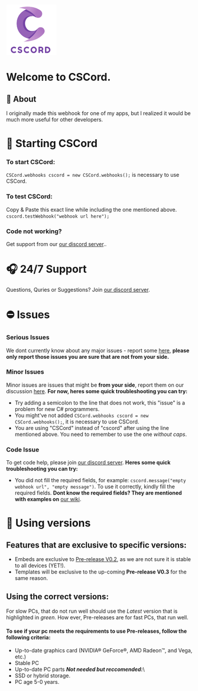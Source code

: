 ![CSCord](https://github.com/AyanTheDeveloper/CSCord/blob/master/cscordico.png?raw=true) 
# Welcome to CSCord.
## 📖 About 
I originally made this webhook for one of my apps, but I realized it would be much more useful for other developers.
# 📑 Starting CSCord
### To start CSCord:
`CSCord.webhooks cscord = new CSCord.webhooks();` is necessary to use CSCord.
### To test CSCord:
Copy & Paste this exact  line while including the one mentioned above. 
`cscord.testWebhook("webhook url here");`
### Code not working?
Get support from our [our discord server](https://discord.gg/yjfSrccC4c)..
# 🎧 24/7 Support
Questions, Quries or Suggestions? Join [our discord server](https://discord.gg/yjfSrccC4c).
# ⛔ Issues
### Serious Issues
We dont currently know about any major issues - report some [here](https://github.com/AyanTheDeveloper/CSCord/issues), **please only report those issues you are sure that are not from your side.**
### Minor Issues
Minor issues are issues that might be **from your side**, report them on our discussion [here](https://github.com/AyanTheDeveloper/CSCord/discussions/1).
**For now, heres some quick troubleshooting you can try:**
* Try adding a semicolon to the line that does not work, this "issue" is a problem for new C# programmers.
* You might've not added `CSCord.webhooks cscord = new CSCord.webhooks();`, it is necessary to use CSCord.
* You are using "CSCord" instead of "cscord" after using the line mentioned above. You need to remember to use the one *without caps*.
### Code Issue
To get code help, please join [our discord server](https://discord.gg/yjfSrccC4c).
**Heres some quick troubleshooting you can try:**
* You did not fill the required fields, for example: `cscord.message("empty webhook url", "empty message")`. To use it correctly, kindly fill the required fields.
**Dont know the required fields? They are mentioned with examples on** [our wiki](https://github.com/AyanTheDeveloper/CSCord/wiki).
# 📗 Using versions
## Features that are exclusive to specific versions:
* Embeds are exclusive to [Pre-release V0.2](https://github.com/AyanTheDeveloper/CSCord/releases/edit/CSCord-V2), as we are not sure it is stable to all devices (YET!).
* Templates will be exclusive to the up-coming **Pre-release V0.3** for the same reason.
## Using the correct versions:
For slow PCs, that do not run well should use the *Latest* version that is highlighted in *green*. How ever, Pre-releases are for fast PCs, that run well. 
#### To see if your pc meets the requirements to use Pre-releases, follow the following criteria:
* Up-to-date graphics card (NVIDIA® GeForce®, AMD Radeon™, and Vega, etc.)
* Stable PC
* Up-to-date PC parts
***Not needed but reccomended:***\
* SSD or hybrid storage.
* PC age 5-0 years.
